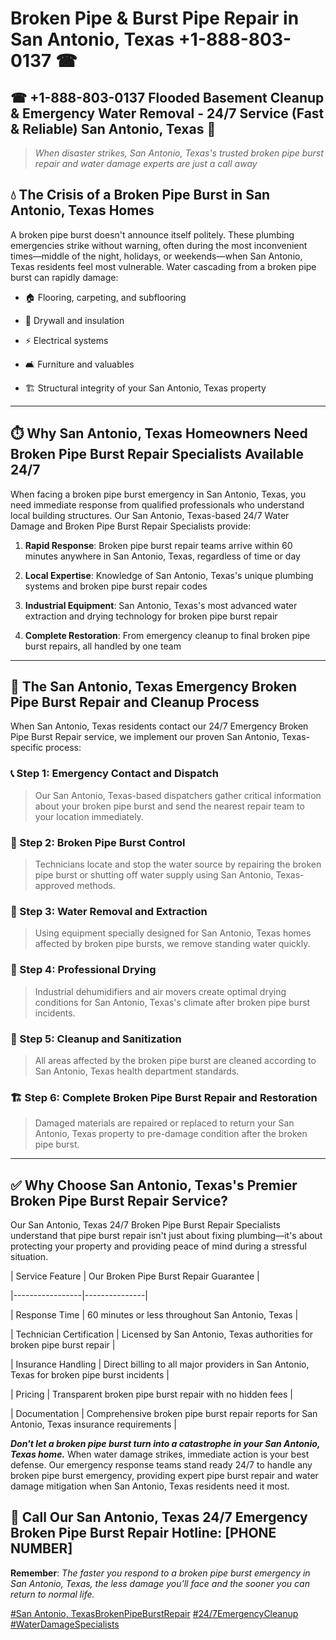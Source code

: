 # Broken Pipe & Burst Pipe Repair in San Antonio, Texas +1-888-803-0137 ☎
## ☎ +1-888-803-0137  Flooded Basement Cleanup & Emergency Water Removal - 24/7 Service (Fast & Reliable) San Antonio, Texas 🚨

> *When disaster strikes, San Antonio, Texas's trusted broken pipe burst repair and water damage experts are just a call away*

## 💧 The Crisis of a Broken Pipe Burst in San Antonio, Texas Homes

A broken pipe burst doesn't announce itself politely. These plumbing emergencies strike without warning, often during the most inconvenient times—middle of the night, holidays, or weekends—when San Antonio, Texas residents feel most vulnerable. Water cascading from a broken pipe burst can rapidly damage:

* 🏠 Flooring, carpeting, and subflooring
* 🧱 Drywall and insulation
* ⚡ Electrical systems
* 🛋️ Furniture and valuables
* 🏗️ Structural integrity of your San Antonio, Texas property

---

## ⏱️ Why San Antonio, Texas Homeowners Need Broken Pipe Burst Repair Specialists Available 24/7

When facing a broken pipe burst emergency in San Antonio, Texas, you need immediate response from qualified professionals who understand local building structures. Our San Antonio, Texas-based 24/7 Water Damage and Broken Pipe Burst Repair Specialists provide:

1. **Rapid Response**: Broken pipe burst repair teams arrive within 60 minutes anywhere in San Antonio, Texas, regardless of time or day
2. **Local Expertise**: Knowledge of San Antonio, Texas's unique plumbing systems and broken pipe burst repair codes
3. **Industrial Equipment**: San Antonio, Texas's most advanced water extraction and drying technology for broken pipe burst repair
4. **Complete Restoration**: From emergency cleanup to final broken pipe burst repairs, all handled by one team

---

## 🔧 The San Antonio, Texas Emergency Broken Pipe Burst Repair and Cleanup Process

When San Antonio, Texas residents contact our 24/7 Emergency Broken Pipe Burst Repair service, we implement our proven San Antonio, Texas-specific process:

### 📞 Step 1: Emergency Contact and Dispatch
> Our San Antonio, Texas-based dispatchers gather critical information about your broken pipe burst and send the nearest repair team to your location immediately.

### 🚿 Step 2: Broken Pipe Burst Control
> Technicians locate and stop the water source by repairing the broken pipe burst or shutting off water supply using San Antonio, Texas-approved methods.

### 🌊 Step 3: Water Removal and Extraction
> Using equipment specially designed for San Antonio, Texas homes affected by broken pipe bursts, we remove standing water quickly.

### 💨 Step 4: Professional Drying
> Industrial dehumidifiers and air movers create optimal drying conditions for San Antonio, Texas's climate after broken pipe burst incidents.

### 🧼 Step 5: Cleanup and Sanitization
> All areas affected by the broken pipe burst are cleaned according to San Antonio, Texas health department standards.

### 🏗️ Step 6: Complete Broken Pipe Burst Repair and Restoration
> Damaged materials are repaired or replaced to return your San Antonio, Texas property to pre-damage condition after the broken pipe burst.

---

## ✅ Why Choose San Antonio, Texas's Premier Broken Pipe Burst Repair Service?

Our San Antonio, Texas 24/7 Broken Pipe Burst Repair Specialists understand that pipe burst repair isn't just about fixing plumbing—it's about protecting your property and providing peace of mind during a stressful situation.

| Service Feature | Our Broken Pipe Burst Repair Guarantee |
|-----------------|---------------|
| Response Time | 60 minutes or less throughout San Antonio, Texas |
| Technician Certification | Licensed by San Antonio, Texas authorities for broken pipe burst repair |
| Insurance Handling | Direct billing to all major providers in San Antonio, Texas for broken pipe burst incidents |
| Pricing | Transparent broken pipe burst repair with no hidden fees |
| Documentation | Comprehensive broken pipe burst repair reports for San Antonio, Texas insurance requirements |

***Don't let a broken pipe burst turn into a catastrophe in your San Antonio, Texas home.*** When water damage strikes, immediate action is your best defense. Our emergency response teams stand ready 24/7 to handle any broken pipe burst emergency, providing expert pipe burst repair and water damage mitigation when San Antonio, Texas residents need it most.

## 📱 Call Our San Antonio, Texas 24/7 Emergency Broken Pipe Burst Repair Hotline: [PHONE NUMBER]

**Remember**: *The faster you respond to a broken pipe burst emergency in San Antonio, Texas, the less damage you'll face and the sooner you can return to normal life.*

[#San Antonio, TexasBrokenPipeBurstRepair](#) [#24/7EmergencyCleanup](#) [#WaterDamageSpecialists](#)